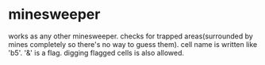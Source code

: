 # minesweeper
works as any other minesweeper. checks for trapped areas(surrounded by mines completely so there's no way to guess them).
cell name is written like 'b5'.
'&' is a flag.
digging flagged cells is also allowed. 
